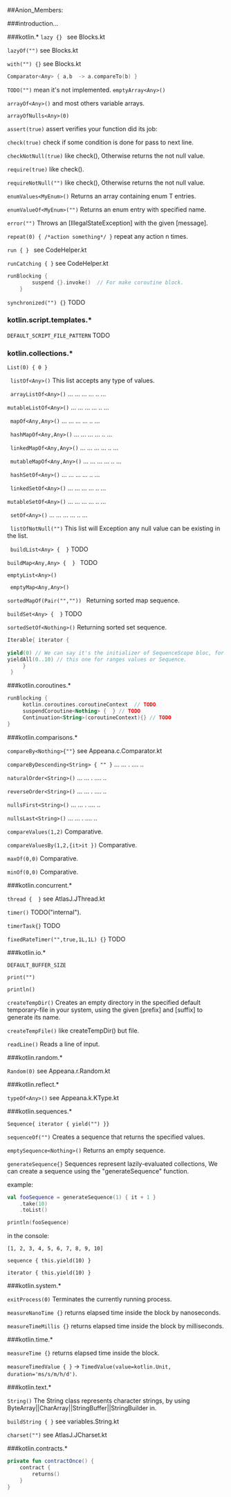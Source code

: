 ##Anion_Members:

###introduction...

###kotlin.*
`lazy {} ` see Blocks.kt

`lazyOf("")`  see Blocks.kt
 
`with("") {}` see Blocks.kt 

```kotlin
Comparator<Any> { a,b  -> a.compareTo(b) }
```

`TODO("")` mean it's not implemented.
`emptyArray<Any>()`

`arrayOf<Any>()`  and most others variable arrays.

`arrayOfNulls<Any>(0)`

`assert(true)`  assert verifies your function did its job:

`check(true)`  check if some condition is done for pass to next line.

`checkNotNull(true)`  like check(), Otherwise returns the not null value.

`require(true)`  like check().

`requireNotNull("")`  like check(), Otherwise returns the not null value.

`enumValues<MyEnum>()`  Returns an array containing enum T entries.

`enumValueOf<MyEnum>("")`  Returns an enum entry with specified name.

`error("")`  Throws an [IllegalStateException] with the given [message].

`repeat(0) { /*action something*/ }`  repeat any action n times.

`run { } ` see CodeHelper.kt

`runCatching { }`  see CodeHelper.kt
```kotlin
runBlocking {
        suspend {}.invoke()  // For make coroutine block.
    }
```

`synchronized("") {}`  TODO

### kotlin.script.templates.*

`DEFAULT_SCRIPT_FILE_PATTERN` TODO

### kotlin.collections.*

`List(0) { 0 }`

` listOf<Any>()` This list accepts any type of values.

` arrayListOf<Any>()`  ...  ...    ...   ... ..   ...

`mutableListOf<Any>()`  ...  ...    ...   ... ..   ...

` mapOf<Any,Any>()`  ...  ...    ...   ... ..   ...

` hashMapOf<Any,Any>()`  ...  ...    ...   ... ..   ...

` linkedMapOf<Any,Any>()`  ...  ...    ...   ... ..   ...

` mutableMapOf<Any,Any>()`  ...  ...    ...   ... ..   ...

` hashSetOf<Any>()`  ...  ...    ...   ... ..   ...

` linkedSetOf<Any>()`  ...  ...    ...   ... ..   ...

`mutableSetOf<Any>()`  ...  ...    ...   ... ..   ...

` setOf<Any>()`  ...  ...    ...   ... ..   ...

` listOfNotNull("")` This list will Exception any null value can be existing in the list.

` buildList<Any> {  }` TODO

`buildMap<Any,Any> {  } ` TODO

`emptyList<Any>()`

` emptyMap<Any,Any>()`

 `sortedMapOf(Pair("","")) ` Returning sorted map sequence.

 `buildSet<Any> {  }` TODO

 `sortedSetOf<Nothing>()` Returning sorted set sequence.

```kotlin
Iterable{ iterator {
    
yield(0) // We can say it's the initializer of SequenceScope bloc, for one value.
yieldAll(0..10) // this one for ranges values or Sequence.
     }
 }
 ```

###kotlin.coroutines.*
```kotlin
runBlocking {
     kotlin.coroutines.coroutineContext  // TODO
     suspendCoroutine<Nothing> {  } // TODO
     Continuation<String>(coroutineContext){} // TODO
}
```

###kotlin.comparisons.*

`compareBy<Nothing>{""}` see Appeana.c.Comparator.kt

`compareByDescending<String> { "" }`  ...    ...  .    ....    ..

`naturalOrder<String>()`  ...    ...  .    ....    ..

`reverseOrder<String>()`  ...    ...  .    ....    ..

`nullsFirst<String>()` ...    ...  .    ....    ..

`nullsLast<String>()`  ...    ...  .    ....    ..

`compareValues(1,2)` Comparative.

`compareValuesBy(1,2,{it>it })`  Comparative.

`maxOf(0,0)`  Comparative.

`minOf(0,0)`  Comparative.

###kotlin.concurrent.*

`thread {  }` see AtlasJ.JThread.kt

`timer()` TODO("internal").

`timerTask{}` TODO

`fixedRateTimer("",true,1L,1L) {}`  TODO

###kotlin.io.*

`DEFAULT_BUFFER_SIZE`

`print("")`

`println()`

`createTempDir()`  Creates an empty directory in the specified default temporary-file in your system, using the given [prefix] and [suffix] to generate its name.

`createTempFile()` like createTempDir() but file.

`readLine()`  Reads a line of input.

###kotlin.random.*

`Random(0)` see Appeana.r.Random.kt

###kotlin.reflect.*

`typeOf<Any>()` see Appeana.k.KType.kt

###kotlin.sequences.*

`Sequence{ iterator { yield("") }}`

`sequenceOf("")`  Creates a sequence that returns the specified values.

`emptySequence<Nothing>()`  Returns an empty sequence.

`generateSequence{}` Sequences represent lazily-evaluated collections, We can create a sequence using the "generateSequence" function.

 example:

```kotlin
val fooSequence = generateSequence(1) { it + 1 }
    .take(10)
    .toList()

println(fooSequence)  
```
in the console:

`[1, 2, 3, 4, 5, 6, 7, 8, 9, 10]`

`sequence { this.yield(10) }`

`iterator { this.yield(10) }`

###kotlin.system.*

`exitProcess(0)` Terminates the currently running process.

`measureNanoTime {}` returns elapsed time inside the block by nanoseconds.

`measureTimeMillis {}` returns elapsed time inside the block by milliseconds.

###kotlin.time.*

`measureTime {}` returns elapsed time inside the block.

`measureTimedValue { }`  -> `TimedValue(value=kotlin.Unit, duration='ms/s/m/h/d')`.

###kotlin.text.*

`String()` The String class represents character strings, by using ByteArray||CharArray||StringBuffer||StringBuilder in.

 `buildString { }`  see variables.String.kt

 `charset("")`  see AtlasJ.JCharset.kt

###kotlin.contracts.*

```kotlin
private fun contractOnce() {
    contract { 
        returns() 
    }
}
```





